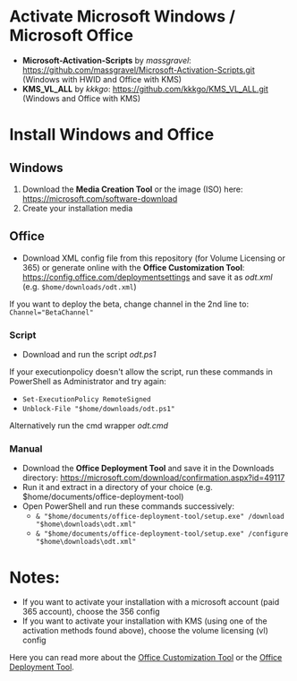 # Activate Microsoft Windows / Microsoft Office

-   **Microsoft-Activation-Scripts** by _massgravel_: https://github.com/massgravel/Microsoft-Activation-Scripts.git (Windows with HWID and Office with KMS)
-   **KMS_VL_ALL** by _kkkgo_: https://github.com/kkkgo/KMS_VL_ALL.git (Windows and Office with KMS)

# Install Windows and Office

## Windows

1. Download the **Media Creation Tool** or the image (ISO) here: https://microsoft.com/software-download
1. Create your installation media

## Office

-   Download XML config file from this repository (for Volume Licensing or 365) or generate online with the **Office Customization Tool**: https://config.office.com/deploymentsettings and save it as _odt.xml_ (e.g. `$home/downloads/odt.xml`)

If you want to deploy the beta, change channel in the 2nd line to: `Channel="BetaChannel"`

### Script

-   Download and run the script _odt.ps1_

If your executionpolicy doesn't allow the script, run these commands in PowerShell as Administrator and try again:

-   `Set-ExecutionPolicy RemoteSigned`
-   `Unblock-File "$home/downloads/odt.ps1"`

Alternatively run the cmd wrapper _odt.cmd_

### Manual

-   Download the **Office Deployment Tool** and save it in the Downloads directory: https://microsoft.com/download/confirmation.aspx?id=49117
-   Run it and extract in a directory of your choice (e.g. $home/documents/office-deployment-tool)
-   Open PowerShell and run these commands successively:
    -   `& "$home/documents/office-deployment-tool/setup.exe" /download "$home\downloads\odt.xml"`
    -   `& "$home/documents/office-deployment-tool/setup.exe" /configure "$home\downloads\odt.xml"`

# Notes:

-   If you want to activate your installation with a microsoft account (paid 365 account), choose the 356 config
-   If you want to activate your installation with KMS (using one of the activation methods found above), choose the volume licensing (vl) config

Here you can read more about the [Office Customization Tool](https://docs.microsoft.com/deployoffice/overview-of-the-office-customization-tool-for-click-to-run) or the [Office Deployment Tool](https://docs.microsoft.com/deployoffice/overview-office-deployment-tool).
